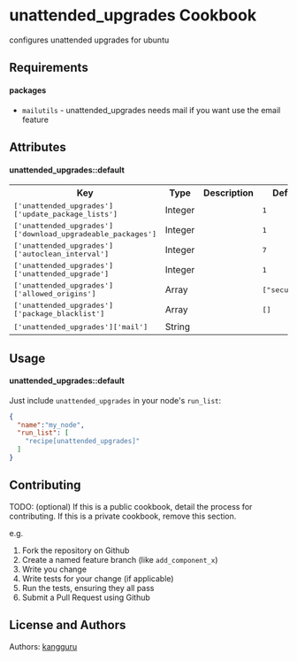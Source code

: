 unattended_upgrades Cookbook
============================
configures unattended upgrades for ubuntu

Requirements
------------

#### packages
- `mailutils` - unattended_upgrades needs mail if you want use the email feature

Attributes
----------

#### unattended_upgrades::default
<table>
  <tr>
    <th>Key</th>
    <th>Type</th>
    <th>Description</th>
    <th>Default</th>
  </tr>
  <tr>
    <td><tt>['unattended_upgrades']['update_package_lists']</tt></td>
    <td>Integer</td>
    <td></td>
    <td><tt>1</tt></td>
  </tr>
  <tr>
    <td><tt>['unattended_upgrades']['download_upgradeable_packages']</tt></td>
    <td>Integer</td>
    <td></td>
    <td><tt>1</tt></td>
  </tr>
  <tr>
    <td><tt>['unattended_upgrades']['autoclean_interval']</tt></td>
    <td>Integer</td>
    <td></td>
    <td><tt>7</tt></td>
  </tr>
  <tr>
    <td><tt>['unattended_upgrades']['unattended_upgrade']</tt></td>
    <td>Integer</td>
    <td></td>
    <td><tt>1</tt></td>
  </tr>
  <tr>
    <td><tt>['unattended_upgrades']['allowed_origins']</tt></td>
    <td>Array</td>
    <td></td>
    <td><tt>["security"]</tt></td>
  </tr>
  <tr>
    <td><tt>['unattended_upgrades']['package_blacklist']</tt></td>
    <td>Array</td>
    <td></td>
    <td><tt>[]</tt></td>
  </tr>
  <tr>
    <td><tt>['unattended_upgrades']['mail']</tt></td>
    <td>String</td>
    <td></td>
    <td><tt></tt></td>
  </tr>
</table>

Usage
-----
#### unattended_upgrades::default

Just include `unattended_upgrades` in your node's `run_list`:

```json
{
  "name":"my_node",
  "run_list": [
    "recipe[unattended_upgrades]"
  ]
}
```

Contributing
------------
TODO: (optional) If this is a public cookbook, detail the process for contributing. If this is a private cookbook, remove this section.

e.g.
1. Fork the repository on Github
2. Create a named feature branch (like `add_component_x`)
3. Write you change
4. Write tests for your change (if applicable)
5. Run the tests, ensuring they all pass
6. Submit a Pull Request using Github

License and Authors
-------------------
Authors: [kangguru]("https://github.com/kangguru")
